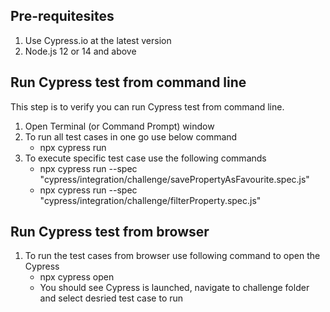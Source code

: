 ## Pre-requitesites
1. Use Cypress.io at the latest version
2. Node.js 12 or 14 and above

## Run Cypress test from command line
This step is to verify you can run Cypress test from command line.

1. Open Terminal (or Command Prompt) window
2. To run all test cases in one go use below command
    - npx cypress run
3. To execute specific test case use the following commands
    - npx cypress run --spec "cypress/integration/challenge/savePropertyAsFavourite.spec.js"
    - npx cypress run --spec "cypress/integration/challenge/filterProperty.spec.js"

## Run Cypress test from browser
1. To run the test cases from browser use following command to open the Cypress
    - npx cypress open
    - You should see Cypress is launched, navigate to challenge folder and select desried test case to run
